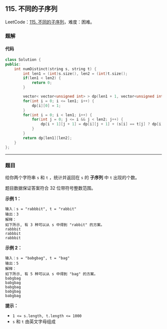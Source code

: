 ## 115. 不同的子序列

LeetCode：[115. 不同的子序列](https://leetcode.cn/problems/distinct-subsequences/)，难度：困难。

### 题解

#### 代码

```c++
class Solution {
public:
    int numDistinct(string s, string t) {
        int len1 = (int)s.size(), len2 = (int)t.size();
        if(len1 < len2) {
            return 0;
        }

        vector< vector<unsigned int> > dp(len1 + 1, vector<unsigned int>(len2 + 1, 0));
        for(int i = 0; i <= len1; i++) {
            dp[i][0] = 1;
        }
        for(int i = 0; i < len1; i++) {
            for(int j = 0; j <= i && j < len2; j++) {
                dp[i + 1][j + 1] = dp[i][j + 1] + (s[i] == t[j] ? dp[i][j] : 0); 
            }
        }
        return dp[len1][len2];
    }
};
```



---



### 题目

给你两个字符串 `s` 和 `t` ，统计并返回在 `s` 的 **子序列** 中 `t` 出现的个数。

题目数据保证答案符合 32 位带符号整数范围。

 

**示例 1：**

```
输入：s = "rabbbit", t = "rabbit"
输出：3
解释：
如下所示, 有 3 种可以从 s 中得到 "rabbit" 的方案。
rabbbit
rabbbit
rabbbit
```

**示例 2：**

```
输入：s = "babgbag", t = "bag"
输出：5
解释：
如下所示, 有 5 种可以从 s 中得到 "bag" 的方案。 
babgbag
babgbag
babgbag
babgbag
babgbag
```

 

**提示：**

- `1 <= s.length, t.length <= 1000`
- `s` 和 `t` 由英文字母组成


